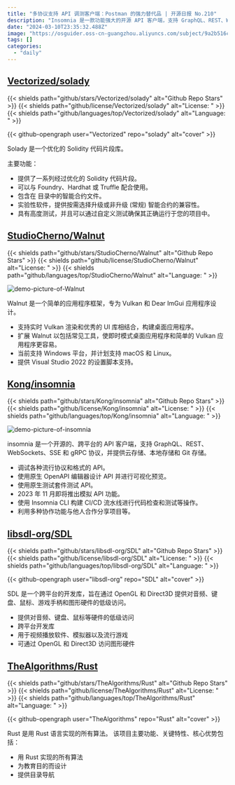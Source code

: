 ```yaml
---
title: "多协议支持 API 调测客户端：Postman 的强力替代品 | 开源日报 No.210"
description: "Insomnia 是一款功能强大的开源 API 客户端，支持 GraphQL、REST、WebSockets、SSE 和 gRPC 协议，提供多种存储方式，包括云存储、本地存储和 Git 存储。它支持调试、设计、测试 API，即将推出模拟 API 功能，还可以通过 Insomnia CLI 构建 CI/CD 流水线，实现代码检查和测试。多种协作功能让团队合作更加高效。是开发者们不可多得的利器！"
date: "2024-03-10T23:35:32.488Z"
image: "https://osguider.oss-cn-guangzhou.aliyuncs.com/subject/9a2b516c1ffd86bd5fdf702e08651fb7.png"
tags: []
categories:
  - "daily"
---
```


## [Vectorized/solady](https://github.com/Vectorized/solady)

{{< shields path="github/stars/Vectorized/solady" alt="Github Repo Stars" >}} {{< shields path="github/license/Vectorized/solady" alt="License: " >}} {{< shields path="github/languages/top/Vectorized/solady" alt="Language: " >}}

{{< github-opengraph user="Vectorized" repo="solady" alt="cover" >}}

Solady 是一个优化的 Solidity 代码片段库。

主要功能：

- 提供了一系列经过优化的 Solidity 代码片段。
- 可以与 Foundry、Hardhat 或 Truffle 配合使用。
- 包含在  目录中的智能合约文件。
- 实验性软件，提供按需选择升级或非升级 (常规) 智能合约的兼容性。
- 具有高度测试，并且可以通过自定义测试确保其正确运行于您的项目中。
  
## [StudioCherno/Walnut](https://github.com/StudioCherno/Walnut)

{{< shields path="github/stars/StudioCherno/Walnut" alt="Github Repo Stars" >}} {{< shields path="github/license/StudioCherno/Walnut" alt="License: " >}} {{< shields path="github/languages/top/StudioCherno/Walnut" alt="Language: " >}}

![demo-picture-of-Walnut](https://osguider.oss-cn-guangzhou.aliyuncs.com/subject/f3df003f22fcd46bc9497590c7176b5e.jpeg)

Walnut 是一个简单的应用程序框架，专为 Vulkan 和 Dear ImGui 应用程序设计。

- 支持实时 Vulkan 渲染和优秀的 UI 库相结合，构建桌面应用程序。
- 扩展 Walnut 以包括常见工具，使即时模式桌面应用程序和简单的 Vulkan 应用程序更容易。
- 当前支持 Windows 平台，并计划支持 macOS 和 Linux。
- 提供 Visual Studio 2022 的设置脚本支持。
  
## [Kong/insomnia](https://github.com/Kong/insomnia)

{{< shields path="github/stars/Kong/insomnia" alt="Github Repo Stars" >}} {{< shields path="github/license/Kong/insomnia" alt="License: " >}} {{< shields path="github/languages/top/Kong/insomnia" alt="Language: " >}}

![demo-picture-of-insomnia](https://static.osguider.com/subject/github/Kong/insomnia/33485d95d971ff77832c4d94dbb7e8b2.png)

insomnia 是一个开源的、跨平台的 API 客户端，支持 GraphQL、REST、WebSockets、SSE 和 gRPC 协议，并提供云存储、本地存储和 Git 存储。

- 调试各种流行协议和格式的 API。
- 使用原生 OpenAPI 编辑器设计 API 并进行可视化预览。
- 使用原生测试套件测试 API。
- 2023 年 11 月即将推出模拟 API 功能。
- 使用 Insomnia CLI 构建 CI/CD 流水线进行代码检查和测试等操作。
- 利用多种协作功能与他人合作分享项目等。
  
## [libsdl-org/SDL](https://github.com/libsdl-org/SDL)

{{< shields path="github/stars/libsdl-org/SDL" alt="Github Repo Stars" >}} {{< shields path="github/license/libsdl-org/SDL" alt="License: " >}} {{< shields path="github/languages/top/libsdl-org/SDL" alt="Language: " >}}

{{< github-opengraph user="libsdl-org" repo="SDL" alt="cover" >}}

SDL 是一个跨平台的开发库，旨在通过 OpenGL 和 Direct3D 提供对音频、键盘、鼠标、游戏手柄和图形硬件的低级访问。

- 提供对音频、键盘、鼠标等硬件的低级访问
- 跨平台开发库
- 用于视频播放软件、模拟器以及流行游戏
- 可通过 OpenGL 和 Direct3D 访问图形硬件
  
## [TheAlgorithms/Rust](https://github.com/TheAlgorithms/Rust)

{{< shields path="github/stars/TheAlgorithms/Rust" alt="Github Repo Stars" >}} {{< shields path="github/license/TheAlgorithms/Rust" alt="License: " >}} {{< shields path="github/languages/top/TheAlgorithms/Rust" alt="Language: " >}}

{{< github-opengraph user="TheAlgorithms" repo="Rust" alt="cover" >}}

Rust 是用 Rust 语言实现的所有算法。
该项目主要功能、关键特性、核心优势包括：

- 用 Rust 实现的所有算法
- 为教育目的而设计
- 提供目录导航
  
